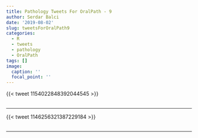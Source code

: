 ```yaml
---
title: Pathology Tweets For OralPath - 9
author: Serdar Balci
date: '2019-08-02'
slug: tweetsForOralPath9
categories:
  - R
  - tweets
  - pathology
  - OralPath
tags: []
image:
  caption: ''
  focal_point: ''
---
```



{{< tweet 1154022848392044545 >}}
<br>
<br>
<hr>
{{< tweet 1146256321387229184 >}}
<br>
<br>
<hr>
